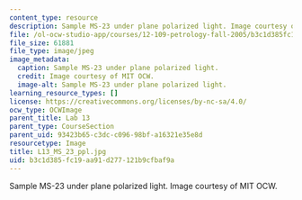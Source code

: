 ```yaml
---
content_type: resource
description: Sample MS-23 under plane polarized light. Image courtesy of MIT OCW.
file: /ol-ocw-studio-app/courses/12-109-petrology-fall-2005/b3c1d385fc19aa91d277121b9cfbaf9a_L13_MS_23_ppl.jpg
file_size: 61881
file_type: image/jpeg
image_metadata:
  caption: Sample MS-23 under plane polarized light.
  credit: Image courtesy of MIT OCW.
  image-alt: Sample MS-23 under plane polarized light.
learning_resource_types: []
license: https://creativecommons.org/licenses/by-nc-sa/4.0/
ocw_type: OCWImage
parent_title: Lab 13
parent_type: CourseSection
parent_uid: 93423b65-c3dc-c096-98bf-a16321e35e8d
resourcetype: Image
title: L13_MS_23_ppl.jpg
uid: b3c1d385-fc19-aa91-d277-121b9cfbaf9a
---
```

Sample MS-23 under plane polarized light. Image courtesy of MIT OCW.